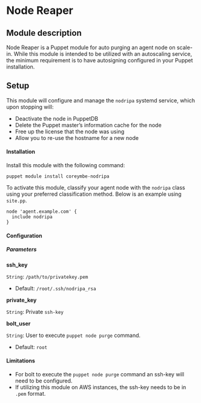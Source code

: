 # Node Reaper

## Module description

Node Reaper is a Puppet module for auto purging an agent node on scale-in. While this module is intended to be utilized with an autoscaling service, the minimum requirement is to have autosigning configured in your Puppet installation.

## Setup

This module will configure and manage the `nodripa` systemd service, which upon stopping will:

  * Deactivate the node in PuppetDB
  * Delete the Puppet master’s information cache for the node
  * Free up the license that the node was using
  * Allow you to re-use the hostname for a new node

#### Installation

Install this module with the following command:

```
puppet module install coreymbe-nodripa
```

To activate this module, classify your agent node with the `nodripa` class using your preferred classification method. Below is an example using `site.pp`.

```puppet
node 'agent.example.com' {
  include nodripa
}
```

#### Configuration

##### Parameters

**ssh_key**

`String`: `/path/to/privatekey.pem`
  * Default: `/root/.ssh/nodripa_rsa`
  
**private_key**

`String`: Private `ssh-key`

**bolt_user**

`String`: User to execute `puppet node purge` command.
  * Default: `root`

#### Limitations

* For bolt to execute the `puppet node purge` command an ssh-key will need to be configured.
* If utilizing this module on AWS instances, the ssh-key needs to be in `.pem` format.
